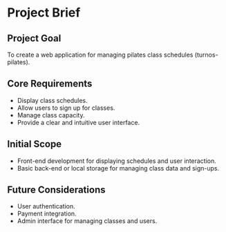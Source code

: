 # Project Brief

## Project Goal

To create a web application for managing pilates class schedules (turnos-pilates).

## Core Requirements

- Display class schedules.
- Allow users to sign up for classes.
- Manage class capacity.
- Provide a clear and intuitive user interface.

## Initial Scope

- Front-end development for displaying schedules and user interaction.
- Basic back-end or local storage for managing class data and sign-ups.

## Future Considerations

- User authentication.
- Payment integration.
- Admin interface for managing classes and users.
